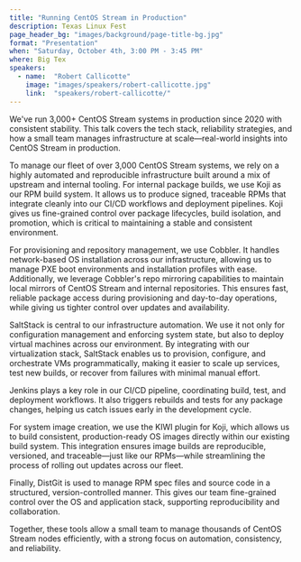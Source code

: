 ```yaml
---
title: "Running CentOS Stream in Production"
description: Texas Linux Fest
page_header_bg: "images/background/page-title-bg.jpg"
format: "Presentation"
when: "Saturday, October 4th, 3:00 PM - 3:45 PM"
where: Big Tex
speakers:
  - name:  "Robert Callicotte"
    image: "images/speakers/robert-callicotte.jpg"
    link:  "speakers/robert-callicotte/"
---
```


We've run 3,000+ CentOS Stream systems in production since 2020 with consistent
stability.  This talk covers the tech stack, reliability strategies, and how a
small team manages infrastructure at scale—real-world insights into CentOS
Stream in production.

To manage our fleet of over 3,000 CentOS Stream systems, we rely on a highly
automated and reproducible infrastructure built around a mix of upstream and
internal tooling.  For internal package builds, we use Koji as our RPM build
system.  It allows us to produce signed, traceable RPMs that integrate cleanly
into our CI/CD workflows and deployment pipelines.  Koji gives us fine-grained
control over package lifecycles, build isolation, and promotion, which is
critical to maintaining a stable and consistent environment.

For provisioning and repository management, we use Cobbler.  It handles
network-based OS installation across our infrastructure, allowing us to manage
PXE boot environments and installation profiles with ease.  Additionally, we
leverage Cobbler's repo mirroring capabilities to maintain local mirrors of
CentOS Stream and internal repositories.  This ensures fast, reliable package
access during provisioning and day-to-day operations, while giving us tighter
control over updates and availability.

SaltStack is central to our infrastructure automation.  We use it not only for
configuration management and enforcing system state, but also to deploy virtual
machines across our environment.  By integrating with our virtualization stack,
SaltStack enables us to provision, configure, and orchestrate VMs
programmatically, making it easier to scale up services, test new builds, or
recover from failures with minimal manual effort.

Jenkins plays a key role in our CI/CD pipeline, coordinating build, test, and
deployment workflows.  It also triggers rebuilds and tests for any package
changes, helping us catch issues early in the development cycle.

For system image creation, we use the KIWI plugin for Koji, which allows us to
build consistent, production-ready OS images directly within our existing build
system.  This integration ensures image builds are reproducible, versioned, and
traceable—just like our RPMs—while streamlining the process of rolling out
updates across our fleet.

Finally, DistGit is used to manage RPM spec files and source code in a
structured, version-controlled manner.  This gives our team fine-grained
control over the OS and application stack, supporting reproducibility and
collaboration.

Together, these tools allow a small team to manage thousands of CentOS Stream
nodes efficiently, with a strong focus on automation, consistency, and
reliability.
